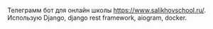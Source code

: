 Телеграмм бот для онлайн школы https://www.salikhovschool.ru/. Использую Django, django rest framework, aiogram, docker.
